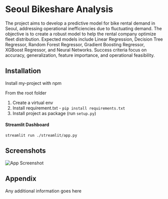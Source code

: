 
# Seoul Bikeshare Analysis

The project aims to develop a predictive model for bike rental demand in Seoul, addressing operational inefficiencies due to fluctuating demand. The objective is to create a robust model to help the rental company optimize fleet distribution. Expected models include Linear Regression, Decision Tree Regressor, Random Forest Regressor, Gradient Boosting Regressor, XGBoost Regressor, and Neural Networks. Success criteria focus on accuracy, generalization, feature importance, and operational feasibility.


## Installation

Install my-project with npm

From the root folder
1. Create a virtual env
2. Install requirement.txt -  `pip install requirements.txt`
3. Install project as package (run `setup.py`)


#### Streamlit Dashboard

```
streamlit run ./streamlit/app.py
```


## Screenshots

![App Screenshot](![image](https://github.com/user-attachments/assets/4e95d93e-7975-4574-a700-f18136f15a3b)
)


## Appendix

Any additional information goes here
